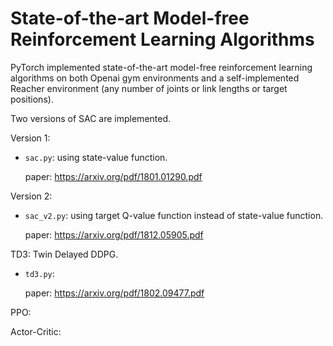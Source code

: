 # State-of-the-art Model-free Reinforcement Learning Algorithms 

PyTorch implemented state-of-the-art model-free reinforcement learning algorithms on both Openai gym environments and a self-implemented Reacher environment (any number of joints or link lengths or target positions). 

Two versions of SAC are implemented.

Version 1:

* `sac.py`: using state-value function.

  paper: https://arxiv.org/pdf/1801.01290.pdf

Version 2:

* `sac_v2.py`: using target Q-value function instead of state-value function.

  paper: https://arxiv.org/pdf/1812.05905.pdf

TD3: Twin Delayed DDPG.

* `td3.py`:

  paper: https://arxiv.org/pdf/1802.09477.pdf

PPO:

Actor-Critic:

